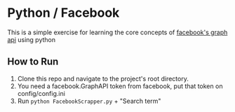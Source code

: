# Python / Facebook

This is a simple exercise for learning the core concepts of [facebook's graph api](https://developers.facebook.com/docs/graph-api) using python

## How to Run

1. Clone this repo and navigate to the project's root directory.
2. You need a facebook.GraphAPI token from facebook, put that token on config/config.ini
3. Run `python FacebookScrapper.py` + "Search term"

